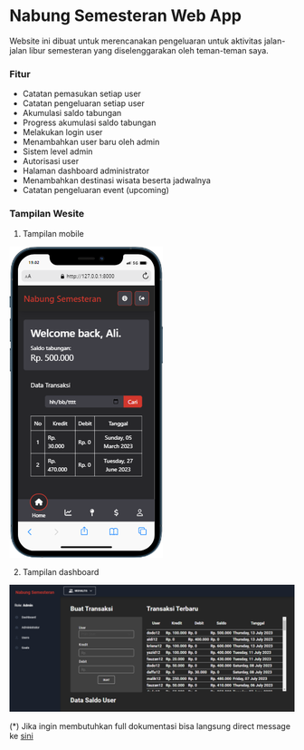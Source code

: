 # Nabung Semesteran Web App

Website ini dibuat untuk merencanakan pengeluaran untuk aktivitas jalan-jalan libur semesteran yang diselenggarakan oleh teman-teman saya.

### Fitur
* Catatan pemasukan setiap user
* Catatan pengeluaran setiap user
* Akumulasi saldo tabungan
* Progress akumulasi saldo tabungan
* Melakukan login user
* Menambahkan user baru oleh admin
* Sistem level admin
* Autorisasi user
* Halaman dashboard administrator
* Menambahkan destinasi wisata beserta jadwalnya
* Catatan pengeluaran event (upcoming)

### Tampilan Wesite
1. Tampilan mobile

<img src="public/img/mobile.png">

2. Tampilan dashboard
   
<img src="public/img/dashboard.png">

(*) Jika ingin membutuhkan full dokumentasi bisa langsung direct message ke [sini](https://muhali16.github.io)
